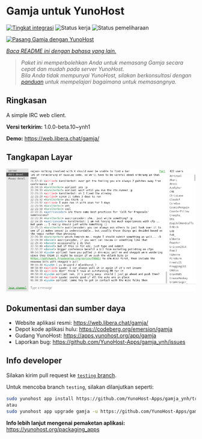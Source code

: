 <!--
N.B.: README ini dibuat secara otomatis oleh <https://github.com/YunoHost/apps/tree/master/tools/readme_generator>
Ini TIDAK boleh diedit dengan tangan.
-->

# Gamja untuk YunoHost

[![Tingkat integrasi](https://apps.yunohost.org/badge/integration/gamja)](https://ci-apps.yunohost.org/ci/apps/gamja/)
![Status kerja](https://apps.yunohost.org/badge/state/gamja)
![Status pemeliharaan](https://apps.yunohost.org/badge/maintained/gamja)

[![Pasang Gamja dengan YunoHost](https://install-app.yunohost.org/install-with-yunohost.svg)](https://install-app.yunohost.org/?app=gamja)

*[Baca README ini dengan bahasa yang lain.](./ALL_README.md)*

> *Paket ini memperbolehkan Anda untuk memasang Gamja secara cepat dan mudah pada server YunoHost.*  
> *Bila Anda tidak mempunyai YunoHost, silakan berkonsultasi dengan [panduan](https://yunohost.org/install) untuk mempelajari bagaimana untuk memasangnya.*

## Ringkasan

A simple IRC web client.

**Versi terkirim:** 1.0.0-beta.10~ynh1

**Demo:** <https://web.libera.chat/gamja/>

## Tangkapan Layar

![Tangkapan Layar pada Gamja](./doc/screenshots/screenshot.png)

## Dokumentasi dan sumber daya

- Website aplikasi resmi: <https://web.libera.chat/gamja/>
- Depot kode aplikasi hulu: <https://codeberg.org/emersion/gamja>
- Gudang YunoHost: <https://apps.yunohost.org/app/gamja>
- Laporkan bug: <https://github.com/YunoHost-Apps/gamja_ynh/issues>

## Info developer

Silakan kirim pull request ke [`testing` branch](https://github.com/YunoHost-Apps/gamja_ynh/tree/testing).

Untuk mencoba branch `testing`, silakan dilanjutkan seperti:

```bash
sudo yunohost app install https://github.com/YunoHost-Apps/gamja_ynh/tree/testing --debug
atau
sudo yunohost app upgrade gamja -u https://github.com/YunoHost-Apps/gamja_ynh/tree/testing --debug
```

**Info lebih lanjut mengenai pemaketan aplikasi:** <https://yunohost.org/packaging_apps>
